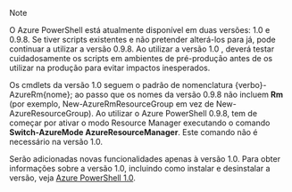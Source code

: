 > [!NOTE]
> O Azure PowerShell está atualmente disponível em duas versões: 1.0 e 0.9.8. Se tiver scripts existentes e não pretender alterá-los para já, pode continuar a utilizar a versão 0.9.8. Ao utilizar a versão 1.0 , deverá testar cuidadosamente os scripts em ambientes de pré-produção antes de os utilizar na produção para evitar impactos inesperados.
> 
> Os cmdlets da versão 1.0 seguem o padrão de nomenclatura {verbo}-AzureRm{nome}; ao passo que os nomes da versão 0.9.8 não incluem **Rm** (por exemplo, New-AzureRmResourceGroup em vez de New-AzureResourceGroup). Ao utilizar o Azure PowerShell 0.9.8, tem de começar por ativar o modo Resource Manager executando o comando **Switch-AzureMode AzureResourceManager**. Este comando não é necessário na versão 1.0.
> 
> Serão adicionadas novas funcionalidades apenas à versão 1.0. Para obter informações sobre a versão 1.0, incluindo como instalar e desinstalar a versão, veja [Azure PowerShell 1.0](https://azure.microsoft.com/blog/azps-1-0/).
> 
> 



<!--HONumber=Jan17_HO3-->


